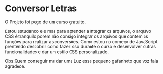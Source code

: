 # Conversor Letras

O Projeto foi pego de um curso gratuito.

Estou estudando ele mas para aprender a integrar os arquivos, o arquivo CSS é tranquilo porem não consigo integrar os arquivos que contem as funções para realizar as conversões.
Como estou no começo de JavaScript prentendo descobrir como fazer isso durante o curso e desenvolver outras funcionalidades e dar um estilo CSS personalizado.

Obs:Quem conseguir me dar uma Luz esse pequeno gafanhoto que voz fala agradece.




